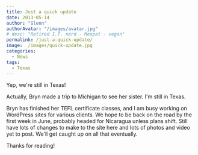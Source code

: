 ```yaml
---
title: Just a quick update
date: 2013-05-14
author: "Glenn"
authorAvatar: "/images/avatar.jpg"
# desc: "Retired I.T. nerd - Mexpat - vegan"
permalink: /just-a-quick-update/
image:  /images/quick-update.jpg
categories:
  - News
tags:
  - Texas
---
```

Yep, we're still in Texas!

Actually, Bryn made a trip to Michigan to see her sister. I'm still in Texas.

Bryn has finished her TEFL certificate classes, and I am busy working on WordPress sites for various clients. We hope to be back on the road by the first week in June, probably headed for Nicaragua unless plans shift. Still have lots of changes to make to the site here and lots of photos and video yet to post. We'll get caught up on all that eventually.

Thanks for reading!
